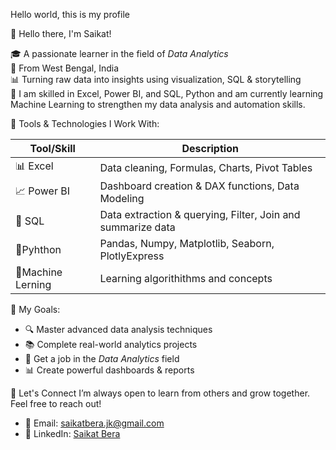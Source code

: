 Hello world, this is my profile

👋 Hello there, I'm Saikat!

🎓 A passionate learner in the field of *Data Analytics*  
📍 From West Bengal, India  
📊 Turning raw data into insights using visualization, SQL & storytelling  
🌱 I am skilled in Excel, Power BI, and SQL, Python and am currently learning Machine Learning to strengthen my data analysis and automation skills.


🚀 Tools & Technologies I Work With:

| Tool/Skill        | Description                         |
|-----------------------|-------------------------------------|
|📊 Excel              | Data cleaning, Formulas, Charts, Pivot Tables |
|📈 Power BI           | Dashboard creation & DAX functions, Data Modeling |
|🧠 SQL                | Data extraction & querying, Filter, Join and summarize data |
|🐍Pyhthon             | Pandas, Numpy, Matplotlib, Seaborn, PlotlyExpress |
|🧪Machine Lerning     | Learning algorithithms and concepts       |



🎯 My Goals:
- 🔍 Master advanced data analysis techniques  
- 📚 Complete real-world analytics projects  
- 💼 Get a job in the *Data Analytics* field  
- 📊 Create powerful dashboards & reports  


🔗 Let's Connect
I’m always open to learn from others and grow together.
Feel free to reach out!
- 📧 Email: saikatbera.jk@gmail.com  
- 💼 LinkedIn: [Saikat Bera](https://www.linkedin.com/in/saikat-bera-a8519b345)
